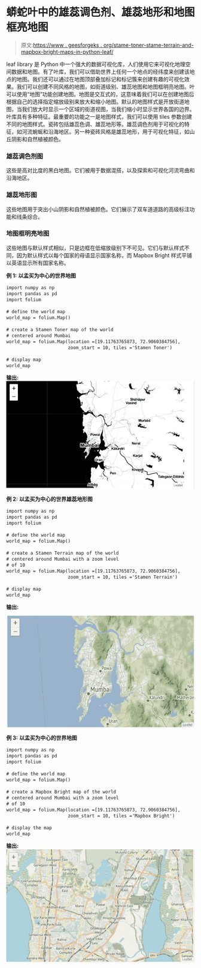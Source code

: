 # 蟒蛇叶中的雄蕊调色剂、雄蕊地形和地图框亮地图

> 原文:[https://www . geesforgeks . org/stame-toner-stame-terrain-and-mapbox-bright-maps-in-python-leaf/](https://www.geeksforgeeks.org/stamen-toner-stamen-terrain-and-mapbox-bright-maps-in-python-folium/)

leaf library 是 Python 中一个强大的数据可视化库，人们使用它来可视化地理空间数据和地图。有了叶库，我们可以借助世界上任何一个地点的经纬度来创建该地点的地图。我们还可以通过在地图顶部叠加标记和标记簇来创建有趣的可视化效果。我们可以创建不同风格的地图，如街道级别、雄蕊地图和地图框明亮地图。叶可以使用“地图”功能创建地图。地图是交互式的，这意味着我们可以在创建地图后根据自己的选择指定缩放级别来放大和缩小地图。默认的地图样式是开放街道地图，当我们放大时显示一个区域的街道视图，当我们缩小时显示世界各国的边界。叶库具有多种特征。最重要的功能之一是地图样式，我们可以使用 tiles 参数创建不同的地图样式。瓷砖包括雄蕊色调、雄蕊地形等。雄蕊调色剂用于可视化的特征，如河流蜿蜒和沿海地区。另一种瓷砖风格是雄蕊地形，用于可视化特征，如山丘阴影和自然植被颜色。

### 雄蕊调色剂图

这些是高对比度的黑白地图。它们被用于数据混搭，以及探索和可视化河流弯曲和沿海地区。

### 雄蕊地形图

这些地图用于突出小山阴影和自然植被颜色。它们展示了双车道道路的高级标注功能和线条综合。

### 地图框明亮地图

这些地图与默认样式相似，只是边框在低缩放级别下不可见。它们与默认样式不同，因为默认样式以每个国家的母语显示国家名称，而 Mapbox Bright 样式平铺以英语显示所有国家名称。

**例 1:** **以孟买为中心的世界地图**

```
import numpy as np  
import pandas as pd
import folium

# define the world map
world_map = folium.Map()

# create a Stamen Toner map of the world
# centered around Mumbai
world_map = folium.Map(location =[19.11763765873, 72.9060384756], 
                       zoom_start = 10, tiles ='Stamen Toner')

# display map
world_map
```

**输出:**
![](img/1a14beea50c5e0293dc668f2f6c533fa.png)

**例 2:** **以孟买为中心的世界雄蕊地形图**

```
import numpy as np  
import pandas as pd
import folium

# define the world map
world_map = folium.Map()

# create a Stamen Terrain map of the world 
# centered around Mumbai with a zoom level 
# of 10
world_map = folium.Map(location =[19.11763765873, 72.9060384756],
                       zoom_start = 10, tiles ='Stamen Terrain')

# display map
world_map
```

**输出:**

![](img/62901606536961638ae3a11172509422.png)

**例 3:** **以孟买为中心的世界地图**

```
import numpy as np  
import pandas as pd
import folium

# define the world map
world_map = folium.Map()

# create a Mapbox Bright map of the world 
# centered around Mumbai with a zoom level 
# of 10
world_map = folium.Map(location =[19.11763765873, 72.9060384756], 
                       zoom_start = 10, tiles ='Mapbox Bright')

# display the map
world_map
```

**输出:**
![](img/7707050d924ad9c84824ce805f62e0e0.png)